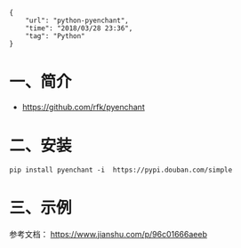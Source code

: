 ```
{
    "url": "python-pyenchant",
    "time": "2018/03/28 23:36",
    "tag": "Python"
}
```

# 一、简介

- https://github.com/rfk/pyenchant

# 二、安装

```
pip install pyenchant -i  https://pypi.douban.com/simple
```

# 三、示例


参考文档： https://www.jianshu.com/p/96c01666aeeb